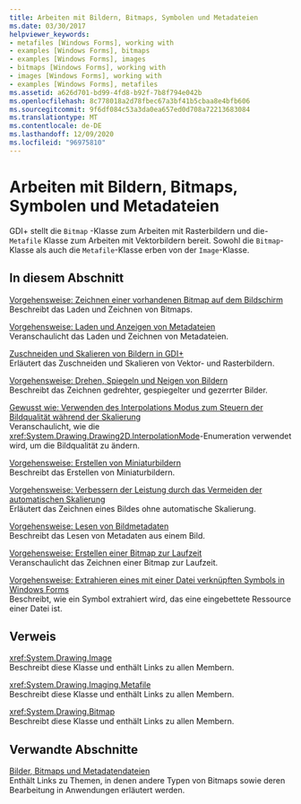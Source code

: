 ```yaml
---
title: Arbeiten mit Bildern, Bitmaps, Symbolen und Metadateien
ms.date: 03/30/2017
helpviewer_keywords:
- metafiles [Windows Forms], working with
- examples [Windows Forms], bitmaps
- examples [Windows Forms], images
- bitmaps [Windows Forms], working with
- images [Windows Forms], working with
- examples [Windows Forms], metafiles
ms.assetid: a626d701-bd99-4fd8-b92f-7b8f794e042b
ms.openlocfilehash: 8c778018a2d78fbec67a3bf41b5cbaa8e4bfb606
ms.sourcegitcommit: 9f6df084c53a3da0ea657ed0d708a72213683084
ms.translationtype: MT
ms.contentlocale: de-DE
ms.lasthandoff: 12/09/2020
ms.locfileid: "96975810"
---
```

# <a name="working-with-images-bitmaps-icons-and-metafiles"></a>Arbeiten mit Bildern, Bitmaps, Symbolen und Metadateien
GDI+ stellt die `Bitmap` -Klasse zum Arbeiten mit Rasterbildern und die- `Metafile` Klasse zum Arbeiten mit Vektorbildern bereit. Sowohl die `Bitmap`-Klasse als auch die `Metafile`-Klasse erben von der `Image`-Klasse.  
  
## <a name="in-this-section"></a>In diesem Abschnitt  
 [Vorgehensweise: Zeichnen einer vorhandenen Bitmap auf dem Bildschirm](how-to-draw-an-existing-bitmap-to-the-screen.md)  
 Beschreibt das Laden und Zeichnen von Bitmaps.  
  
 [Vorgehensweise: Laden und Anzeigen von Metadateien](how-to-load-and-display-metafiles.md)  
 Veranschaulicht das Laden und Zeichnen von Metadateien.  
  
 [Zuschneiden und Skalieren von Bildern in GDI+](cropping-and-scaling-images-in-gdi.md)  
 Erläutert das Zuschneiden und Skalieren von Vektor- und Rasterbildern.  
  
 [Vorgehensweise: Drehen, Spiegeln und Neigen von Bildern](how-to-rotate-reflect-and-skew-images.md)  
 Beschreibt das Zeichnen gedrehter, gespiegelter und gezerrter Bilder.  
  
 [Gewusst wie: Verwenden des Interpolations Modus zum Steuern der Bildqualität während der Skalierung](how-to-use-interpolation-mode-to-control-image-quality-during-scaling.md)  
 Veranschaulicht, wie die <xref:System.Drawing.Drawing2D.InterpolationMode>-Enumeration verwendet wird, um die Bildqualität zu ändern.  
  
 [Vorgehensweise: Erstellen von Miniaturbildern](how-to-create-thumbnail-images.md)  
 Beschreibt das Erstellen von Miniaturbildern.  
  
 [Vorgehensweise: Verbessern der Leistung durch das Vermeiden der automatischen Skalierung](how-to-improve-performance-by-avoiding-automatic-scaling.md)  
 Erläutert das Zeichnen eines Bildes ohne automatische Skalierung.  
  
 [Vorgehensweise: Lesen von Bildmetadaten](how-to-read-image-metadata.md)  
 Beschreibt das Lesen von Metadaten aus einem Bild.  
  
 [Vorgehensweise: Erstellen einer Bitmap zur Laufzeit](how-to-create-a-bitmap-at-run-time.md)  
 Veranschaulicht das Zeichnen einer Bitmap zur Laufzeit.  
  
 [Vorgehensweise: Extrahieren eines mit einer Datei verknüpften Symbols in Windows Forms](how-to-extract-the-icon-associated-with-a-file-in-windows-forms.md)  
 Beschreibt, wie ein Symbol extrahiert wird, das eine eingebettete Ressource einer Datei ist.  
  
## <a name="reference"></a>Verweis  
 <xref:System.Drawing.Image>  
 Beschreibt diese Klasse und enthält Links zu allen Membern.  
  
 <xref:System.Drawing.Imaging.Metafile>  
 Beschreibt diese Klasse und enthält Links zu allen Membern.  
  
 <xref:System.Drawing.Bitmap>  
 Beschreibt diese Klasse und enthält Links zu allen Membern.  
  
## <a name="related-sections"></a>Verwandte Abschnitte  
 [Bilder, Bitmaps und Metadatendateien](images-bitmaps-and-metafiles.md)  
 Enthält Links zu Themen, in denen andere Typen von Bitmaps sowie deren Bearbeitung in Anwendungen erläutert werden.
